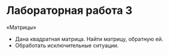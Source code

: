 # Лабораторная работа 3

«Матрицы»

- Дана квадратная матрица. Найти матрицу, обратную ей.
- Обработать исключительные ситуации.
